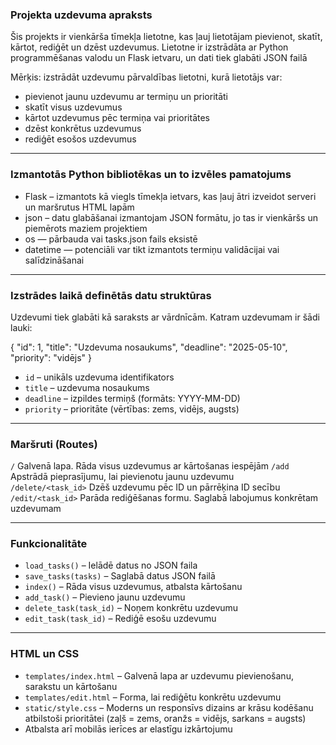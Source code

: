 ### Projekta uzdevuma apraksts

Šis projekts ir vienkārša tīmekļa lietotne, kas ļauj lietotājam pievienot, skatīt, kārtot, rediģēt un dzēst uzdevumus. Lietotne ir izstrādāta ar Python programmēšanas valodu un Flask ietvaru, un dati tiek glabāti JSON failā

Mērķis: izstrādāt uzdevumu pārvaldības lietotni, kurā lietotājs var:

* pievienot jaunu uzdevumu ar termiņu un prioritāti
* skatīt visus uzdevumus
* kārtot uzdevumus pēc termiņa vai prioritātes
* dzēst konkrētus uzdevumus
* rediģēt esošos uzdevumus

---

### Izmantotās Python bibliotēkas un to izvēles pamatojums

* Flask – izmantots kā viegls tīmekļa ietvars, kas ļauj ātri izveidot serveri un maršrutus HTML lapām
* json – datu glabāšanai izmantojam JSON formātu, jo tas ir vienkāršs un piemērots maziem projektiem
* os — pārbauda vai tasks.json fails eksistē
* datetime — potenciāli var tikt izmantots termiņu validācijai vai salīdzināšanai

---

### Izstrādes laikā definētās datu struktūras

Uzdevumi tiek glabāti kā saraksts ar vārdnīcām. Katram uzdevumam ir šādi lauki:

{
    "id": 1,
    "title": "Uzdevuma nosaukums",
    "deadline": "2025-05-10",
    "priority": "vidējs"
}

* `id` – unikāls uzdevuma identifikators
* `title` – uzdevuma nosaukums
* `deadline` – izpildes termiņš (formāts: YYYY-MM-DD)
* `priority` – prioritāte (vērtības: zems, vidējs, augsts)

---

### Maršruti (Routes)
`/` Galvenā lapa. Rāda visus uzdevumus ar kārtošanas iespējām 
`/add` Apstrādā  pieprasījumu, lai pievienotu jaunu uzdevumu                  
`/delete/<task_id>` Dzēš uzdevumu pēc ID un pārrēķina ID secību
`/edit/<task_id>` Parāda rediģēšanas formu. Saglabā labojumus konkrētam uzdevumam

---

### Funkcionalitāte

* `load_tasks()` – Ielādē datus no JSON faila
* `save_tasks(tasks)` – Saglabā datus JSON failā
* `index()` – Rāda visus uzdevumus, atbalsta kārtošanu
* `add_task()` – Pievieno jaunu uzdevumu
* `delete_task(task_id)` – Noņem konkrētu uzdevumu
* `edit_task(task_id)` – Rediģē esošu uzdevumu

---

### HTML un CSS

* `templates/index.html` – Galvenā lapa ar uzdevumu pievienošanu, sarakstu un kārtošanu
* `templates/edit.html` – Forma, lai rediģētu konkrētu uzdevumu
* `static/style.css` – Moderns un responsīvs dizains ar krāsu kodēšanu atbilstoši prioritātei (zaļš = zems, oranžs = vidējs, sarkans = augsts)
* Atbalsta arī mobilās ierīces ar elastīgu izkārtojumu